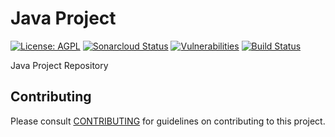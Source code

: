 # Java Project

[![License: AGPL](https://img.shields.io/badge/License-AGPL-blue.svg)](https://github.com/gotreasa/java-project/blob/main/LICENSE)
[![Sonarcloud Status](https://sonarcloud.io/api/project_badges/measure?project=gotreasa_java-project&metric=alert_status)](https://sonarcloud.io/dashboard?id=gotreasa_java-project)
[![Vulnerabilities](https://sonarcloud.io/api/project_badges/measure?project=gotreasa_java-project&metric=vulnerabilities)](https://sonarcloud.io/summary/new_code?id=gotreasa_java-project)
[![Build Status](https://github.com/gotreasa/java-project/actions/workflows/pipeline.yml/badge.svg)](https://github.com/gotreasa/java-project/actions/workflows/pipeline.yml)

Java Project Repository

## Contributing

Please consult [CONTRIBUTING](./CONTRIBUTING.md) for guidelines on contributing to this project.
